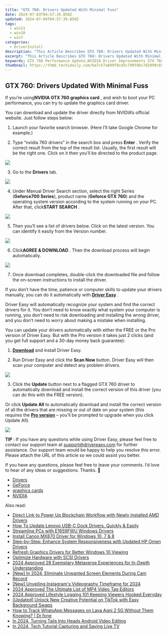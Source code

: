 ```yaml
---
title: "GTX 760: Drivers Updated With Minimal Fuss"
date: 2024-07-03T04:57:39.850Z
updated: 2024-07-04T04:57:39.850Z
tags:
  - win11
  - win10
  - win7
categories:
  - DriverInstall
description: "This Article Describes GTX 760: Drivers Updated With Minimal Fuss"
excerpt: "This Article Describes GTX 760: Drivers Updated With Minimal Fuss"
keywords: GTX 760 Performance Update,NVIDIA Driver Improvements GTX 760,Optimized GTX 760 for Maximum Speed,Latest GTX 760 Drivers Enhancement,Minimal Hassle GTX 760 Driver Update,NVIDIA GPU Upgrade,Efficient GTX 760 Firmware Improvements
thumbnail: https://thmb.techidaily.com/ba7c57a899f8cd5c799f88c7d2899c692ee461941eff0903eb250db9dc660efe.jpg
---
```


## GTX 760: Drivers Updated With Minimal Fuss

 If you’re using**NVIDIA GTX 760 graphics card** , and wish to boot your PC performance, you can try to update the graphics card driver.  

 You can download and update the driver directly from NVIDIA’s official website. Just follow steps below:

 1) Launch your favorite search browser. (Here I’ll take Google Chrome for example.)
  
 2) Type “nvidia 760 drivers” in the search box and press **Enter**  . Verify the correct result from the top of the result list. Usually, the first result will be the right one. Click on it then you’ll be directed to the product page.

![](https://images.drivereasy.com/wp-content/uploads/2017/02/img_58ae9b7a727b7.jpg)

 3) Go to the **Drivers** tab.

![](https://images.drivereasy.com/wp-content/uploads/2017/02/img_58ae9ba668a3e.jpg)
  
 4) Under Manual Driver Search section, select the right Series (**Geforce700 Series**), product name (**Geforce GTX 760**) and the operating system version according to the system running on your PC. After that, click**START SEARCH** .

![](https://images.drivereasy.com/wp-content/uploads/2017/02/img_58ae9c1c594d0.png)
  
 5) Then you’ll see a list of drivers below. Click on the latest version. You can identify it easily from the Version number.

![](https://images.drivereasy.com/wp-content/uploads/2017/02/img_58ae9c3e2117b.jpg)
  
 6) Click**AGREE & DOWNLOAD** . Then the download process will begin automatically.

![](https://images.drivereasy.com/wp-content/uploads/2017/02/img_58ae9c6236d24.jpg)

 7) Once download completes, double-click the downloaded file and follow the on-screen instructions to install the driver.  

 If you don’t have the time, patience or computer skills to update your drivers manually, you can do it automatically with [**Driver Easy**](https://tools.techidaily.com/drivereasy/download/) .

 Driver Easy will automatically recognize your system and find the correct drivers for it. You don’t need to know exactly what system your computer is running, you don’t need to risk downloading and installing the wrong driver, and you don’t need to worry about making a mistake when installing.

 You can update your drivers automatically with either the FREE or the Pro version of Driver Easy. But with the Pro version it takes just 2 clicks (and you get full support and a 30-day money back guarantee):

 1) [**Download**](https://tools.techidaily.com/drivereasy/download/)  and install Driver Easy.

 2) Run Driver Easy and click the **Scan Now**   button. Driver Easy will then scan your computer and detect any problem drivers.

![](https://images.drivereasy.com/wp-content/uploads/2018/06/img_5b179d3c91ec2.jpg)

 3) Click the **Update**   button next to a flagged GTX 760 driver to automatically download and install the correct version of this driver (you can do this with the FREE version).

 Or click **Update All**   to automatically download and install the correct version of all the drivers that are missing or out of date on your system (this requires the [**Pro version**](https://tools.techidaily.com/drivereasy/download/)   – you’ll be prompted to upgrade when you click Update All).

![](https://images.drivereasy.com/wp-content/uploads/2018/06/img_5b179d5205710.jpg)

**TIP** : If you have any questions while using Driver Easy, please feel free to contact our support team at [support@drivereasy.com](https://tools.techidaily.com/drivereasy/download/) for further assistance. Our support team would be happy to help you resolve this error. Please attach the URL of this article so we could assist you better.

 If you have any questions, please feel free to leave your comments. I’d love to hear of any ideas or suggestions. Thanks. 🙂

* [Drivers](https://tools.techidaily.com/drivereasy/download/)
* [GeForce](https://store.drivereasy.com/order/cart.php?PRODS=4731822&QTY=1&AFFILIATE=108875)
* [graphics cards](https://tools.techidaily.com/drivereasy/download/)
* [NVIDIA](https://tools.techidaily.com/drivereasy/download/)

<ins class="adsbygoogle"
     style="display:block"
     data-ad-format="autorelaxed"
     data-ad-client="ca-pub-7571918770474297"
     data-ad-slot="1223367746"></ins>



<ins class="adsbygoogle"
     style="display:block"
     data-ad-client="ca-pub-7571918770474297"
     data-ad-slot="8358498916"
     data-ad-format="auto"
     data-full-width-responsive="true"></ins>

<span class="atpl-alsoreadstyle">Also read:</span>
<div><ul>
<li><a href="https://driver-install.techidaily.com/direct-link-to-power-up-blockchain-workflow-with-newly-installed-amd-drivers/"><u>Direct Link to Power Up Blockchain Workflow with Newly Installed AMD Drivers</u></a></li>
<li><a href="https://driver-install.techidaily.com/how-to-update-lenovo-usb-c-dock-drivers-quickly-and-easily/"><u>How To Update Lenovo USB-C Dock Drivers. Quickly & Easily</u></a></li>
<li><a href="https://driver-install.techidaily.com/streamline-pcs-with-e1659fwu-windows-drivers/"><u>Streamline PCs with E1659FWU Windows Drivers</u></a></li>
<li><a href="https://driver-install.techidaily.com/install-canon-mx870-driver-for-windows-10-7-and-8/"><u>Install Canon MX870 Driver for Windows 10, 7 & 8</u></a></li>
<li><a href="https://driver-install.techidaily.com/step-by-step-enhance-system-responsiveness-with-updated-hp-omen-drivers/"><u>Step-by-Step: Enhance System Responsiveness with Updated HP Omen Drivers</u></a></li>
<li><a href="https://driver-install.techidaily.com/refresh-graphics-drivers-for-better-windows-10-viewing/"><u>Refresh Graphics Drivers for Better Windows 10 Viewing</u></a></li>
<li><a href="https://driver-install.techidaily.com/optimize-hardware-with-scsi-drivers/"><u>Optimize Hardware with SCSI Drivers</u></a></li>
<li><a href="https://fox-glue.techidaily.com/2024-approved-28-exemplary-metaverse-experiences-for-in-depth-understanding/"><u>2024 Approved  28 Exemplary Metaverse Experiences for In-Depth Understanding</u></a></li>
<li><a href="https://video-capture.techidaily.com/new-in-2024-eliminate-unwanted-screen-elements-during-cam-record/"><u>[New] In 2024, Eliminate Unwanted Screen Elements During Cam Record</u></a></li>
<li><a href="https://instagram-videos.techidaily.com/new-unveiling-instagrams-videography-timeframe-for-2024/"><u>[New] Unveiling Instagram's Videography Timeframe for 2024</u></a></li>
<li><a href="https://video-creation-software.techidaily.com/2024-approved-the-ultimate-list-of-mp4-video-tag-editors/"><u>2024 Approved The Ultimate List of MP4 Video Tag Editors</u></a></li>
<li><a href="https://youtube-help.techidaily.com/2024-approved-lifestyle-logging-101-keeping-viewers-hooked-everyday/"><u>2024 Approved  Lifestyle Logging 101  Keeping Viewers Hooked Everyday</u></a></li>
<li><a href="https://tiktok-clips.techidaily.com/updated-unlock-new-creative-potential-on-tiktok-with-easy-background-swaps/"><u>[Updated] Unlock New Creative Potential on TikTok with Easy Background Swaps</u></a></li>
<li><a href="https://android-location-track.techidaily.com/how-to-track-whatsapp-messages-on-lava-agni-2-5g-without-them-knowing-drfone-by-drfone-virtual-android/"><u>How to Track WhatsApp Messages on Lava Agni 2 5G Without Them Knowing? | Dr.fone</u></a></li>
<li><a href="https://some-skills.techidaily.com/in-2024-turning-tails-into-heads-android-video-editing/"><u>In 2024, Turning Tails Into Heads  Android Video Editing</u></a></li>
<li><a href="https://video-screen-grab.techidaily.com/in-2024-tech-tutorial-capturing-and-saving-live-tv/"><u>In 2024, Tech Tutorial  Capturing and Saving Live TV</u></a></li>
</ul></div>

